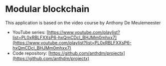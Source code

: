 # Modular blockchain

This application is based on the video course by Anthony De Meulemeester

- YouTube series:
  [https://www.youtube.com/playlist?list=PL0xRBLFXXsP6-hxQmCDcl_BHJMm0mhxx7](https://www.youtube.com/playlist?list=PL0xRBLFXXsP6-hxQmCDcl_BHJMm0mhxx7)
- Code repository: [https://github.com/anthdm/projectx](https://github.com/anthdm/projectx)